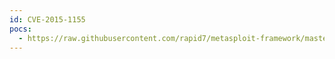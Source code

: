 ```yaml
---
id: CVE-2015-1155
pocs:
  - https://raw.githubusercontent.com/rapid7/metasploit-framework/master/modules/auxiliary/gather/safari_file_url_navigation.rb
---
```

